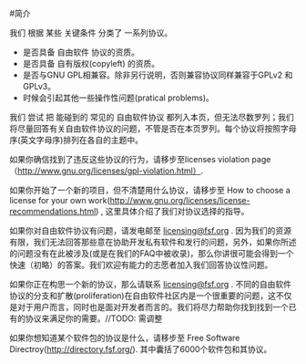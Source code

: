 #简介

我们 根据 某些 关键条件 分类了 一系列协议。    
* 是否具备 自由软件 协议的资质。   
* 是否具备 自有版权(copyleft) 的资质。   
* 是否与GNU GPL相兼容。除非另行说明，否则兼容协议同样兼容于GPLv2 和 GPLv3。  
* 时候会引起其他一些操作性问题(pratical problems)。  

我们 尝试 把 能碰到的 常见的 自由软件协议 都列入本页，但无法尽数罗列；我们将尽量回答有关自由软件协议的问题，不管是否在本页罗列。每个协议将按照字母序(英文字母序)排列在各自的主题中。

如果你确信找到了违反这些协议的行为，请移步至licenses violation page（http://www.gnu.org/licenses/gpl-violation.html）.

如果你开始了一个新的项目，但不清楚用什么协议，请移步至 How to choose a license for your own work(http://www.gnu.org/licenses/license-recommendations.html) , 这里具体介绍了我们对协议选择的指导。

如果你对自由软件协议有问题，请发电邮至 licensing@fsf.org . 因为我们的资源有限，我们无法回答那些意在协助开发私有软件和发行的问题，另外，如果你所述的问题没有在此被涉及(或是在我们的FAQ中被收录)，那么你讲很可能会得到一个快速（初略）的答案。我们欢迎有能力的志愿者加入我们回答协议性问题。

如果你正在构思一个新的协议，那么请联系 licensing@fsf.org . 不同的自由软件协议的分支和扩散(proliferation)在自由软件社区内是一个很重要的问题，这不仅是对于用户而言，同时也是面对开发者而言的。我们将尽力帮助你找到找到一个已有的协议来满足你的需要。//TODO: 需调整

如果你想知道某个软件包的协议是什么，请移步至 Free Software Directroy(http://directory.fsf.org/). 其中囊括了6000个软件包和其协议。
